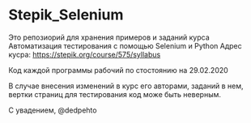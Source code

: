 # Stepik_Selenium

Это репозиорий для хранения примеров и заданий курса Автоматизация тестирования с помощью Selenium и Python
Адрес кусра: https://stepik.org/course/575/syllabus

Код каждой программы рабочий по стостоянию на 29.02.2020

В случае внесения изменений в курс его авторами, заданий в нем, вертки страниц для тестирования код може быть неверным.

С увадением, @dedpehto
